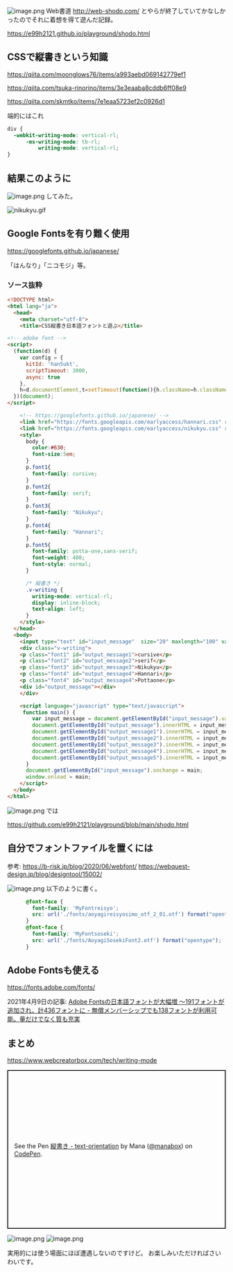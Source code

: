 ![image.png](https://qiita-image-store.s3.ap-northeast-1.amazonaws.com/0/93824/c0619e0d-21fa-fce2-f9d7-7f93477fe159.png)
Web書道 http://web-shodo.com/ とやらが終了していてかなしかったのでそれに着想を得て遊んだ記録。

https://e99h2121.github.io/playground/shodo.html



## CSSで縦書きという知識

https://qiita.com/moonglows76/items/a993aebd069142779ef1

https://qiita.com/tsuka-rinorino/items/3e3eaaba8cddb6ff08e9

https://qiita.com/skmtko/items/7e1eaa5723ef2c0926d1

端的にはこれ

```css
div {
  -webkit-writing-mode: vertical-rl;
      -ms-writing-mode: tb-rl;
          writing-mode: vertical-rl;
}
```


## 結果このように
![image.png](https://qiita-image-store.s3.ap-northeast-1.amazonaws.com/0/93824/845a2e83-7ab0-7218-a8c3-09b0a7e0bd0b.png)
してみた。

![nikukyu.gif](https://qiita-image-store.s3.ap-northeast-1.amazonaws.com/0/93824/77b87fdb-feff-8c8b-a54e-226d9b2fbf9f.gif)

## Google Fontsを有り難く使用

https://googlefonts.github.io/japanese/

「はんなり」「ニコモジ」等。

### ソース抜粋

```html
<!DOCTYPE html>
<html lang="ja">
  <head>
    <meta charset="utf-8">
    <title>CSS縦書き日本語フォントと遊ぶ</title>

<!-- adobe font -->
<script>
  (function(d) {
    var config = {
      kitId: 'han5ukt',
      scriptTimeout: 3000,
      async: true
    },
    h=d.documentElement,t=setTimeout(function(){h.className=h.className.replace(/\bwf-loading\b/g,"")+" wf-inactive";},config.scriptTimeout),tk=d.createElement("script"),f=false,s=d.getElementsByTagName("script")[0],a;h.className+=" wf-loading";tk.src='https://use.typekit.net/'+config.kitId+'.js';tk.async=true;tk.onload=tk.onreadystatechange=function(){a=this.readyState;if(f||a&&a!="complete"&&a!="loaded")return;f=true;clearTimeout(t);try{Typekit.load(config)}catch(e){}};s.parentNode.insertBefore(tk,s)
  })(document);
</script>

    <!-- https://googlefonts.github.io/japanese/ -->
    <link href="https://fonts.googleapis.com/earlyaccess/hannari.css" rel="stylesheet">
    <link href="https://fonts.googleapis.com/earlyaccess/nikukyu.css" rel="stylesheet">
    <style>
      body {
        color:#630;
        font-size:5em;
      }
      p.font1{
        font-family: cursive;
      }
      p.font2{
        font-family: serif;
      }
      p.font3{
        font-family: "Nikukyu";
      }
      p.font4{
        font-family: "Hannari";
      }
      p.font5{
        font-family: potta-one,sans-serif;
        font-weight: 400;
        font-style: normal;
      }

      /* 縦書き */
      .v-writing {
        writing-mode: vertical-rl;
        display: inline-block;
        text-align: left;
      }
    </style>
  </head>
  <body>
    <input type="text" id="input_message"  size="20" maxlength="100" value="おこさまランチ">
    <div class="v-writing">
    <p class="font1" id="output_message1">cursive</p>
    <p class="font2" id="output_message2">serif</p>
    <p class="font3" id="output_message3">Nikukyu</p>
    <p class="font4" id="output_message4">Hannari</p>
    <p class="font4" id="output_message4">Pottaone</p>
    <div id="output_message"></div>
    </div>

    <script language="javascript" type="text/javascript">
     function main() {
        var input_message = document.getElementById("input_message").value;
        document.getElementById("output_message").innerHTML = input_message;
        document.getElementById("output_message1").innerHTML = input_message;
        document.getElementById("output_message2").innerHTML = input_message;
        document.getElementById("output_message3").innerHTML = input_message;
        document.getElementById("output_message4").innerHTML = input_message;
        document.getElementById("output_message5").innerHTML = input_message;
      }
      document.getElementById("input_message").onchange = main;
      window.onload = main;
    </script>
  </body>
</html>
```

![image.png](https://qiita-image-store.s3.ap-northeast-1.amazonaws.com/0/93824/4fad804b-765c-6fff-dc97-7a5ffebd8a2d.png)
では

https://github.com/e99h2121/playground/blob/main/shodo.html


## 自分でフォントファイルを置くには

参考:
https://b-risk.jp/blog/2020/06/webfont/
https://webquest-design.jp/blog/designtool/15002/

![image.png](https://qiita-image-store.s3.ap-northeast-1.amazonaws.com/0/93824/0711f202-73fd-1ec5-5595-94425dac5041.png)
以下のように書く。

```css
      @font-face {
        font-family: 'MyFontreisyo';
        src: url('./fonts/aoyagireisyosimo_otf_2_01.otf') format("opentype");
      }
      @font-face {
        font-family: 'MyFontsoseki';
        src: url('./fonts/AoyagiSosekiFont2.otf') format("opentype");
      }
```

## Adobe Fontsも使える

https://fonts.adobe.com/fonts/

2021年4月9日の記事: [Adobe Fontsの日本語フォントが大幅増 ～191フォントが追加され、計436フォントに - 無償メンバーシップでも138フォントが利用可能。量だけでなく質も充実](https://forest.watch.impress.co.jp/docs/news/1317536.html)


## まとめ

https://www.webcreatorbox.com/tech/writing-mode

<p class="codepen" data-height="365" data-theme-id="light" data-default-tab="result" data-user="manabox" data-slug-hash="vJjxpX" style="height: 365px; box-sizing: border-box; display: flex; align-items: center; justify-content: center; border: 2px solid; margin: 1em 0; padding: 1em;" data-pen-title="縦書き - text-orientation">
  <span>See the Pen <a href="https://codepen.io/manabox/pen/vJjxpX">
  縦書き - text-orientation</a> by Mana (<a href="https://codepen.io/manabox">@manabox</a>)
  on <a href="https://codepen.io">CodePen</a>.</span>
</p>
<script async src="https://cpwebassets.codepen.io/assets/embed/ei.js"></script>


![image.png](https://qiita-image-store.s3.ap-northeast-1.amazonaws.com/0/93824/7b5366d1-63f7-52f8-98fc-0c5367b70194.png)
![image.png](https://qiita-image-store.s3.ap-northeast-1.amazonaws.com/0/93824/ef397021-92f1-dc3b-a36a-b896a0742e84.png)


実用的には使う場面にほぼ遭遇しないのですけど。
お楽しみいただければさいわいです。
